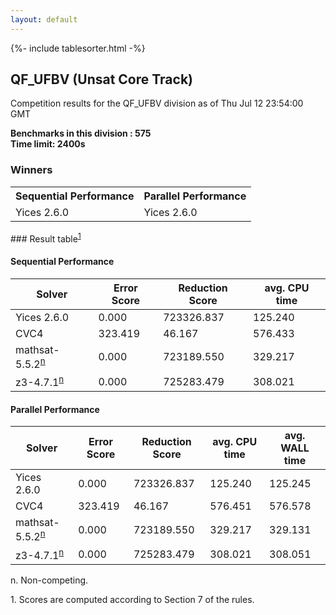 ```yaml
---
layout: default
---
```

{%- include tablesorter.html -%}

##  QF_UFBV (Unsat Core Track)

Competition results for the QF_UFBV division as of Thu Jul 12 23:54:00 GMT

**Benchmarks in this division : 575  
Time limit: 2400s** 

### Winners
<table>
<tr>
<th class="center">Sequential Performance</th>
<th class="center">Parallel Performance</th>
</tr><tr class="center"><td>Yices 2.6.0</td><td>Yices 2.6.0</td></tr></table>
### Result table<sup><a href="#fn1">1</a></sup>

#### Sequential Performance

<table id="sequential" class="result sorted">
<thead><tr class="center">
  <th>Solver</th>
  <th>Error Score</th>
  <th>Reduction Score</th>
  <th>avg. CPU time</th>
</tr></thead><tr>
<td>Yices 2.6.0</td>
<td>0.000</td><td>723326.837</td><td>125.240</td><tr>
<td>CVC4</td>
<td>323.419</td><td>46.167</td><td>576.433</td><tr>
<td>mathsat-5.5.2<SUP><a href="#fn">n</a></SUP></td>
<td>0.000</td><td>723189.550</td><td>329.217</td><tr>
<td>z3-4.7.1<SUP><a href="#fn">n</a></SUP></td>
<td>0.000</td><td>725283.479</td><td>308.021</td></tr></table>

#### Parallel Performance

<table id="parallel" class="result sorted">
<thead><tr class="center">
  <th>Solver</th>
  <th>Error Score</th>
  <th>Reduction Score</th>
  <th>avg. CPU time</th>
  <th>avg. WALL time</th>
</tr></thead><tr>
<td>Yices 2.6.0</td>
<td>0.000</td><td>723326.837</td><td>125.240</td><td>125.245</td></tr><tr>
<td>CVC4</td>
<td>323.419</td><td>46.167</td><td>576.451</td><td>576.578</td></tr><tr>
<td>mathsat-5.5.2<SUP><a href="#fn">n</a></SUP></td>
<td>0.000</td><td>723189.550</td><td>329.217</td><td>329.131</td></tr><tr>
<td>z3-4.7.1<SUP><a href="#fn">n</a></SUP></td>
<td>0.000</td><td>725283.479</td><td>308.021</td><td>308.051</td></tr></table>
 <span id="fn"> n. Non-competing. </span>

 <span id="fn1"> 1. Scores are computed according to Section 7 of the rules. </span>


